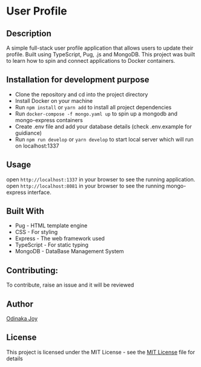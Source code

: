 # User Profile

## Description
A simple full-stack user profile application that allows users to update their profile. Built using TypeScript, Pug, .js and MongoDB. This project was built to learn how to spin and connect applications to Docker containers.

## Installation for development purpose
- Clone the repository and cd into the project directory
- Install Docker on your machine 
- Run `npm install` or `yarn add` to install all project dependencies  
- Run `docker-compose -f mongo.yaml up` to spin up a mongodb and mongo-express containers  
- Create .env file and add your database details (check .env.example for guidiance)  
- Run `npm run develop` or `yarn develop` to start local server which will run on localhost:1337  

## Usage
open `http://localhost:1337` in your browser to see the running application.      
open `http://localhost:8081` in your browser to see the running mongo-express interface.     

## Built With
- Pug - HTML template engine
- CSS - For styling
- Express - The web framework used
- TypeScript - For static typing
- MongoDB - DataBase Management System

## Contributing: 
To contribute, raise an issue and it will be reviewed

## Author
[Odinaka Joy](https://dinakajoy/)

## License
This project is licensed under the MIT License - see the [MIT License](https://opensource.org/licenses/MIT) file for details
